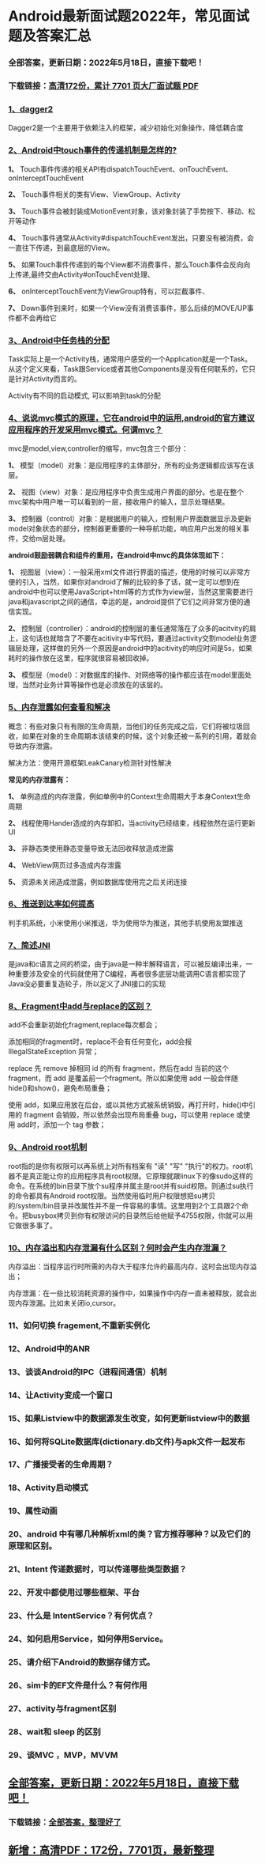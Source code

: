# Android最新面试题2022年，常见面试题及答案汇总


### 全部答案，更新日期：2022年5月18日，直接下载吧！

### 下载链接：[高清172份，累计 7701 页大厂面试题  PDF](https://gitee.com/souyunku/DevBooks/blob/master/docs/index.md)



### [1、dagger2](https://gitee.com/souyunku/DevBooks/blob/master/docs/Android/Android最新面试题2021年，常见面试题及答案汇总.md#1dagger2)  


Dagger2是一个主要用于依赖注入的框架，减少初始化对象操作，降低耦合度


### [2、Android中touch事件的传递机制是怎样的?](https://gitee.com/souyunku/DevBooks/blob/master/docs/Android/Android最新面试题2021年，常见面试题及答案汇总.md#2android中touch事件的传递机制是怎样的)  


**1、** Touch事件传递的相关API有dispatchTouchEvent、onTouchEvent、onInterceptTouchEvent

**2、** Touch事件相关的类有View、ViewGroup、Activity

**3、** Touch事件会被封装成MotionEvent对象，该对象封装了手势按下、移动、松开等动作

**4、** Touch事件通常从Activity#dispatchTouchEvent发出，只要没有被消费，会一直往下传递，到最底层的View。

**5、** 如果Touch事件传递到的每个View都不消费事件，那么Touch事件会反向向上传递,最终交由Activity#onTouchEvent处理、

**6、** onInterceptTouchEvent为ViewGroup特有，可以拦截事件、

**7、** Down事件到来时，如果一个View没有消费该事件，那么后续的MOVE/UP事件都不会再给它


### [3、Android中任务栈的分配](https://gitee.com/souyunku/DevBooks/blob/master/docs/Android/Android最新面试题2021年，常见面试题及答案汇总.md#3android中任务栈的分配)  


Task实际上是一个Activity栈，通常用户感受的一个Application就是一个Task。从这个定义来看，Task跟Service或者其他Components是没有任何联系的，它只是针对Activity而言的。

Activity有不同的启动模式, 可以影响到task的分配


### [4、说说mvc模式的原理，它在android中的运用,android的官方建议应用程序的开发采用mvc模式。何谓mvc？](https://gitee.com/souyunku/DevBooks/blob/master/docs/Android/Android最新面试题2021年，常见面试题及答案汇总.md#4说说mvc模式的原理它在android中的运用,android的官方建议应用程序的开发采用mvc模式。何谓mvc)  


mvc是model,view,controller的缩写，mvc包含三个部分：

**1、** 模型（model）对象：是应用程序的主体部分，所有的业务逻辑都应该写在该层。

**2、** 视图（view）对象：是应用程序中负责生成用户界面的部分。也是在整个mvc架构中用户唯一可以看到的一层，接收用户的输入，显示处理结果。

**3、** 控制器（control）对象：是根据用户的输入，控制用户界面数据显示及更新model对象状态的部分，控制器更重要的一种导航功能，响应用户出发的相关事件，交给m层处理。

**android鼓励弱耦合和组件的重用，在android中mvc的具体体现如下：**

**1、** 视图层（view）：一般采用xml文件进行界面的描述，使用的时候可以非常方便的引入，当然，如果你对android了解的比较的多了话，就一定可以想到在android中也可以使用JavaScript+html等的方式作为view层，当然这里需要进行java和javascript之间的通信，幸运的是，android提供了它们之间非常方便的通信实现。

**2、** 控制层（controller）：android的控制层的重任通常落在了众多的acitvity的肩上，这句话也就暗含了不要在acitivity中写代码，要通过activity交割model业务逻辑层处理，这样做的另外一个原因是android中的acitivity的响应时间是5s，如果耗时的操作放在这里，程序就很容易被回收掉。

**3、** 模型层（model）：对数据库的操作、对网络等的操作都应该在model里面处理，当然对业务计算等操作也是必须放在的该层的。


### [5、内存泄露如何查看和解决](https://gitee.com/souyunku/DevBooks/blob/master/docs/Android/Android最新面试题2021年，常见面试题及答案汇总.md#5内存泄露如何查看和解决)  


概念：有些对象只有有限的生命周期，当他们的任务完成之后，它们将被垃圾回收，如果在对象的生命周期本该结束的时候，这个对象还被一系列的引用，着就会导致内存泄露。

解决方法：使用开源框架LeakCanary检测针对性解决

**常见的内存泄露有：**

**1、** 单例造成的内存泄露，例如单例中的Context生命周期大于本身Context生命周期

**2、** 线程使用Hander造成的内存卸扣，当activity已经结束，线程依然在运行更新UI

**3、** 非静态类使用静态变量导致无法回收释放造成泄露

**4、** WebView网页过多造成内存泄露

**5、** 资源未关闭造成泄露，例如数据库使用完之后关闭连接


### [6、推送到达率如何提高](https://gitee.com/souyunku/DevBooks/blob/master/docs/Android/Android最新面试题2021年，常见面试题及答案汇总.md#6推送到达率如何提高)  


判手机系统，小米使用小米推送，华为使用华为推送，其他手机使用友盟推送


### [7、简述JNI](https://gitee.com/souyunku/DevBooks/blob/master/docs/Android/Android最新面试题2021年，常见面试题及答案汇总.md#7简述jni)  


是java和c语言之间的桥梁，由于java是一种半解释语言，可以被反编译出来，一种重要涉及安全的代码就使用了C编程，再者很多底层功能调用C语言都实现了Java没必要重复造轮子，所以定义了JNI接口的实现


### [8、Fragment中add与replace的区别？](https://gitee.com/souyunku/DevBooks/blob/master/docs/Android/Android最新面试题2021年，常见面试题及答案汇总.md#8fragment中add与replace的区别)  


add不会重新初始化fragment,replace每次都会；

添加相同的fragment时，replace不会有任何变化，add会报IllegalStateException 异常；

replace 先 remove 掉相同 id 的所有 fragment，然后在add 当前的这个 fragment，而 add 是覆盖前一个fragment。所以如果使用 add 一般会伴随 hide()和show()，避免布局重叠；

使用 add，如果应用放在后台，或以其他方式被系统销毁，再打开时，hide()中引用的 fragment 会销毁，所以依然会出现布局重叠 bug，可以使用 replace 或使用 add时，添加一个 tag 参数；


### [9、Android root机制](https://gitee.com/souyunku/DevBooks/blob/master/docs/Android/Android最新面试题2021年，常见面试题及答案汇总.md#9android-root机制)  


root指的是你有权限可以再系统上对所有档案有 "读" "写" "执行"的权力。root机器不是真正能让你的应用程序具有root权限。它原理就跟linux下的像sudo这样的命令。在系统的bin目录下放个su程序并属主是root并有suid权限。则通过su执行的命令都具有Android root权限。当然使用临时用户权限想把su拷贝的/system/bin目录并改属性并不是一件容易的事情。这里用到2个工具跟2个命令。把busybox拷贝到你有权限访问的目录然后给他赋予4755权限，你就可以用它做很多事了。


### [10、内存溢出和内存泄漏有什么区别？何时会产生内存泄漏？](https://gitee.com/souyunku/DevBooks/blob/master/docs/Android/Android最新面试题2021年，常见面试题及答案汇总.md#10内存溢出和内存泄漏有什么区别何时会产生内存泄漏)  


内存溢出：当程序运行时所需的内存大于程序允许的最高内存，这时会出现内存溢出；

内存泄漏：在一些比较消耗资源的操作中，如果操作中内存一直未被释放，就会出现内存泄漏。比如未关闭io,cursor。


### 11、如何切换 fragement,不重新实例化
### 12、Android中的ANR
### 13、谈谈Android的IPC（进程间通信）机制
### 14、让Activity变成一个窗口
### 15、如果Listview中的数据源发生改变，如何更新listview中的数据
### 16、如何将SQLite数据库(dictionary.db文件)与apk文件一起发布
### 17、广播接受者的生命周期？
### 18、Activity启动模式
### 19、属性动画
### 20、android 中有哪几种解析xml的类？官方推荐哪种？以及它们的原理和区别。
### 21、Intent 传递数据时，可以传递哪些类型数据？
### 22、开发中都使用过哪些框架、平台
### 23、什么是 IntentService？有何优点？
### 24、如何启用Service，如何停用Service。
### 25、请介绍下Android的数据存储方式。
### 26、sim卡的EF文件是什么？有何作用
### 27、activity与fragment区别
### 28、wait和 sleep 的区别
### 29、谈MVC ，MVP，MVVM





## [全部答案，更新日期：2022年5月18日，直接下载吧！](https://gitee.com/souyunku/DevBooks/blob/master/docs/daan.md)

### 下载链接：[全部答案，整理好了](https://gitee.com/souyunku/DevBooks/blob/master/docs/daan.md)




## [新增：高清PDF：172份，7701页，最新整理](https://gitee.com/souyunku/DevBooks/blob/master/docs/daan.md)




